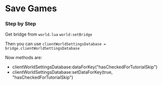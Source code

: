 # Save Games

### Step by Step

Get bridge from `world.lua` `world:setBridge`

Then you can use `clientWorldSettingsDatabase = bridge.clientWorldSettingsDatabase`

Now methods are:
 - clientWorldSettingsDatabase:dataForKey("hasCheckedForTutorialSkip")
 - clientWorldSettingsDatabase:setDataForKey(true, "hasCheckedForTutorialSkip")